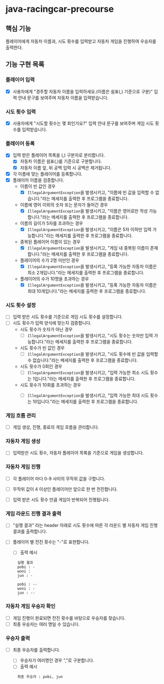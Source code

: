 # java-racingcar-precourse


## 핵심 기능
플레이어에게 자동차 이름과, 시도 횟수를 입력받고 자동차 게임을 진행하여 우승자를 출력한다.


## 기능 구현 목록


### 플레이어 입력
  - [x] 사용자에게 "경주할 자동차 이름을 입력하세요.(이름은 쉼표(,) 기준으로 구분)" 입력 안내 문구를 보여주며 자동차 이름을 입력받습니다.


### 시도 횟수 입력
  - [x] 사용자에게 "시도할 횟수는 몇 회인가요?" 입력 안내 문구를 보여주며 게임 시도 횟수를 입력받습니다.


### 플레이어 등록
- [x] 입력 받은 플레이어 목록을 (,) 구분자로 분리합니다.
  - [x] 자동차 이름은 쉼표(,)를 기준으로 구분합니다.
  - [x] 자동차 이름 앞, 뒤 공백 입력 시 공백은 제거됩니다.
- [x] 각 이름에 맞는 플레이어를 등록합니다.
- [x] 플레이어 이름을 검증합니다.
  - 이름이 빈 값인 경우
    - [x] ```IllegalArgumentException```을 발생시키고, "이름에 빈 값을 입력할 수 없습니다."라는 메세지를 출력한 후 프로그램을 종료합니다.
  - 이름에 영어 이외의 숫자 또는 문자가 들어간 경우
    - [x] ```IllegalArgumentException```을 발생시키고, "이름은 영어로만 작성 가능합니다."라는 메세지를 출력한 후 프로그램을 종료합니다. 
  - 이름의 길이가 5자를 초과하는 경우
    - [x] ```IllegalArgumentException```을 발생시키고, "이름은 5자 이하만 입력 가능합니다."라는 메세지를 출력한 후 프로그램을 종료합니다. 
  - 중복된 플레이어 이름이 있는 경우
    - [x] ```IllegalArgumentException```을 발생시키고, "게임 내 중복된 이름이 존재합니다."라는 메세지를 출력한 후 프로그램을 종료합니다.
  - 플레이어의 수가 2명 미만인 경우
    - [x] ```IllegalArgumentException```을 발생시키고, "등록 가능한 자동차 이름은 최소 2개입니다."라는 메세지를 출력한 후 프로그램을 종료합니다.
  - 플레이어의 수가 10명을 초과하는 경우
    - [x] ```IllegalArgumentException```을 발생시키고, "등록 가능한 자동차 이름은 최대 10개입니다."라는 메세지를 출력한 후 프로그램을 종료합니다.

### 시도 횟수 설정
- [ ] 입력 받은 시도 횟수를 기준으로 게임 시도 횟수를 설정합니다.
- [ ] 시도 횟수가 입력 양식에 맞는지 검증합니다.
  - 시도 횟수가 숫자가 아닌 경우
    - [ ] ```IllegalArgumentException```을 발생시키고, "시도 횟수는 숫자만 입력 가능합니다."라는 메세지를 출력한 후 프로그램을 종료합니다.
  - 시도 횟수가 빈 값인 경우
    - [ ] ```IllegalArgumentException```을 발생시키고, "시도 횟수에 빈 값을 입력할 수 없습니다."라는 메세지를 출력한 후 프로그램을 종료합니다.
  - 시도 횟수가 0회인 경우
    - [ ] ```IllegalArgumentException```을 발생시키고, "입력 가능한 최소 시도 횟수는 1입니다."라는 메세지를 출력한 후 프로그램을 종료합니다.
  - 시도 횟수가 10회를 초과하는 경우
    - [ ] ```IllegalArgumentException```을 발생시키고, "입력 가능한 최대 시도 횟수는 10입니다."라는 메세지를 출력한 후 프로그램을 종료합니다.


### 게임 흐름 관리
- [ ] 게임 생성, 진행, 종료의 게임 흐름을 관리합니다.


### 자동차 게임 생성
- [ ] 입력받은 시도 횟수, 자동차 플레이어 목록을 기준으로 게임을 생성합니다.


### 자동차 게임 진행
- [ ] 각 플레이어 마다 0-9 사이의 무작위 값을 구합니다. 
- [ ] 무작위 값이 4 이상인 플레이어만 앞으로 한 번 전진합니다.
- [ ] 입력 받은 시도 횟수 만큼 게임이 반복되어 진행됩니다.


### 게임 라운드 진행 결과 출력
- [ ] "실행 결과" 라는 header 아래로 시도 횟수에 따른 각 라운드 별 자동차 게임 진행 결과를 출력합니다.
- [ ] 플레이어 별 전진 횟수는 "-"로 표현합니다.
  - [ ] 출력 예시
  ```
    실행 결과
    pobi : -
    woni :
    jun : -

    pobi : --
    woni : -
    jun : --
  ```


### 자동차 게임 우승자 확인
- [ ] 게임 진행이 완료되면 전진 횟수를 바탕으로 우승자를 찾습니다.
- [ ] 최종 우승자는 여러 명일 수 있습니다.

### 우승자 출력
- [ ] 최종 우승자를 출력합니다.
  - [ ] 우승자가 여러명인 경우 ","로 구분합니다.
  - [ ] 출력 예시
  ```
    최종 우승자 : pobi, jun
  ```



